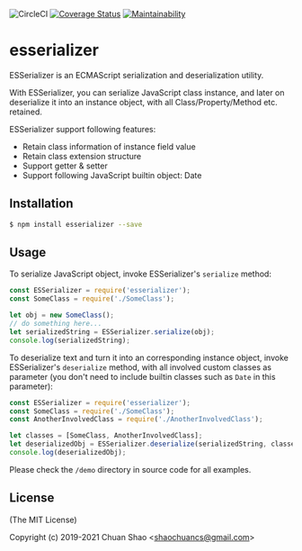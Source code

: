 ![CircleCI](https://circleci.com/gh/shaochuancs/esserializer.svg?style=shield)
[![Coverage Status](https://coveralls.io/repos/github/shaochuancs/esserializer/badge.svg?branch=master)](https://coveralls.io/github/shaochuancs/esserializer?branch=master)
[![Maintainability](https://api.codeclimate.com/v1/badges/dc4d2ca88c7cc8467b81/maintainability)](https://codeclimate.com/github/shaochuancs/esserializer/maintainability)

# esserializer
ESSerializer is an ECMAScript serialization and deserialization utility.

With ESSerializer, you can serialize JavaScript class instance, and later on deserialize it into an instance object, with all Class/Property/Method etc. retained.

ESSerializer support following features:
* Retain class information of instance field value
* Retain class extension structure
* Support getter & setter
* Support following JavaScript builtin object: Date

## Installation
```sh
$ npm install esserializer --save
```

## Usage
To serialize JavaScript object, invoke ESSerializer's `serialize` method:
```js
const ESSerializer = require('esserializer');
const SomeClass = require('./SomeClass');

let obj = new SomeClass();
// do something here...
let serializedString = ESSerializer.serialize(obj);
console.log(serializedString);
```

To deserialize text and turn it into an corresponding instance object, invoke ESSerializer's `deserialize` method, 
with all involved custom classes as parameter (you don't need to include builtin classes such as `Date` in this parameter):

```js
const ESSerializer = require('esserializer');
const SomeClass = require('./SomeClass');
const AnotherInvolvedClass = require('./AnotherInvolvedClass');

let classes = [SomeClass, AnotherInvolvedClass];
let deserializedObj = ESSerializer.deserialize(serializedString, classes);
console.log(deserializedObj);
```

Please check the `/demo` directory in source code for all examples.

## License
(The MIT License)

Copyright (c) 2019-2021 Chuan Shao &lt;shaochuancs@gmail.com&gt;
